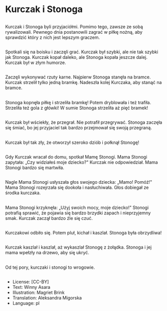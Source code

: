 # Kurczak i Stonoga

##
Kurczak i Stonoga byli przyjaciółmi. Pomimo tego, zawsze ze sobą rywalizowali. Pewnego dnia postanowili zagrać w piłkę nożną, aby sprawdzić który z nich jest lepszym graczem.

##
Spotkali się na boisku i zaczęli grać. Kurczak był szybki, ale nie tak szybki jak Stonoga. Kurczak kopał daleko, ale Stonoga kopała jeszcze dalej. Kurczak był w złym humorze.

##
Zaczęli wykonywać rzuty karne. Najpierw Stonoga stanęła na bramce. Kurczak strzelił tylko jedną bramkę. Nadeszła kolej Kurczaka, aby stanąć na bramce.

##
Stonoga kopnęła piłkę i strzeliła bramkę! Potem dryblowała i też trafiła. Strzeliła też gola z główki! W sumie Stonoga strzeliła aż pięć bramek!

##
Kurczak był wściekły, że przegrał. Nie potrafił przegrywać. Stonoga zaczęła się śmiać, bo jej przyjaciel tak bardzo przejmował się swoją przegraną.

##
Kurczak był tak zły, że otworzył szeroko dziób i połknął Stonogę!

##
Gdy Kurczak wracał do domu, spotkał Mamę Stonogi. Mama Stonogi zapytała: „Czy widziałeś moje dziecko?" Kurczak nie odpowiedział. Mama Stonogi bardzo się martwiła.

##
Nagle Mama Stonogi usłyszała głos swojego dziecka: „Mamo! Pomóż!" Mama Stonogi rozejrzała się dookoła i nasłuchiwała. Głos dobiegał ze środka kurczaka.

##
Mama Stonogi krzyknęła: „Użyj swoich mocy, moje dziecko!" Stonogi potrafią sprawić, że pojawia się bardzo brzydki zapach i nieprzyjemny smak. Kurczak zaczął bardzo źle się czuć.

##
Kurczakowi odbiło się. Potem pluł, kichał i kaszlał. Stonoga była obrzydliwa!

##
Kurczak kaszlał i kaszlał, aż wykaszlał Stonogę z żołądka. Stonoga i jej mama wpełzły na drzewo, aby się ukryć.

##
Od tej pory, kurczaki i stonogi to wrogowie.

##
* License: [CC-BY]
* Text: Winny Asara
* Illustration: Magriet Brink
* Translation: Aleksandra Migorska
* Language: pl
